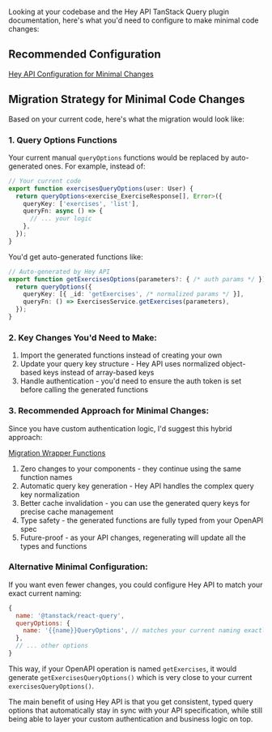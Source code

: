 Looking at your codebase and the Hey API TanStack Query plugin documentation, here's what you'd need to configure to make minimal code changes:

## Recommended Configuration

[Hey API Configuration for Minimal Changes](./config-minimal-changes.md)

## Migration Strategy for Minimal Code Changes

Based on your current code, here's what the migration would look like:

### 1. Query Options Functions

Your current manual `queryOptions` functions would be replaced by auto-generated ones. For example, instead of:

```typescript
// Your current code
export function exercisesQueryOptions(user: User) {
  return queryOptions<exercise_ExerciseResponse[], Error>({
    queryKey: ['exercises', 'list'],
    queryFn: async () => {
      // ... your logic
    },
  });
}
```

You'd get auto-generated functions like:
```typescript
// Auto-generated by Hey API
export function getExercisesOptions(parameters?: { /* auth params */ }) {
  return queryOptions({
    queryKey: [{ _id: 'getExercises', /* normalized params */ }],
    queryFn: () => ExercisesService.getExercises(parameters),
  });
}
```
### 2. Key Changes You'd Need to Make:

1. Import the generated functions instead of creating your own
2. Update your query key structure - Hey API uses normalized object-based keys instead of array-based keys
3. Handle authentication - you'd need to ensure the auth token is set before calling the generated functions

### 3. Recommended Approach for Minimal Changes:

Since you have custom authentication logic, I'd suggest this hybrid approach:

[Migration Wrapper Functions](./migration-wrapper-functions.md)

1. Zero changes to your components - they continue using the same function names
2. Automatic query key generation - Hey API handles the complex query key normalization
3. Better cache invalidation - you can use the generated query keys for precise cache management
4. Type safety - the generated functions are fully typed from your OpenAPI spec
5. Future-proof - as your API changes, regenerating will update all the types and functions

### Alternative Minimal Configuration:

If you want even fewer changes, you could configure Hey API to match your exact current naming:

```javascript
{
  name: '@tanstack/react-query',
  queryOptions: {
    name: '{{name}}QueryOptions', // matches your current naming exactly
  },
  // ... other options
}
```

This way, if your OpenAPI operation is named `getExercises`, it would generate `getExercisesQueryOptions()` which is very close to your current `exercisesQueryOptions()`. 

The main benefit of using Hey API is that you get consistent, typed query options that automatically stay in sync with your API specification, while still being able to layer your custom authentication and business logic on top.
